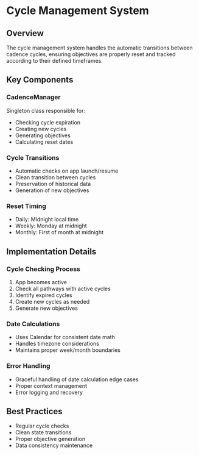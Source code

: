 # Cycle Management System

## Overview
The cycle management system handles the automatic transitions between cadence cycles, ensuring objectives are properly reset and tracked according to their defined timeframes.

## Key Components

### CadenceManager
Singleton class responsible for:
- Checking cycle expiration
- Creating new cycles
- Generating objectives
- Calculating reset dates

### Cycle Transitions
- Automatic checks on app launch/resume
- Clean transition between cycles
- Preservation of historical data
- Generation of new objectives

### Reset Timing
- Daily: Midnight local time
- Weekly: Monday at midnight
- Monthly: First of month at midnight

## Implementation Details

### Cycle Checking Process
1. App becomes active
2. Check all pathways with active cycles
3. Identify expired cycles
4. Create new cycles as needed
5. Generate new objectives

### Date Calculations
- Uses Calendar for consistent date math
- Handles timezone considerations
- Maintains proper week/month boundaries

### Error Handling
- Graceful handling of date calculation edge cases
- Proper context management
- Error logging and recovery

## Best Practices
- Regular cycle checks
- Clean state transitions
- Proper objective generation
- Data consistency maintenance 